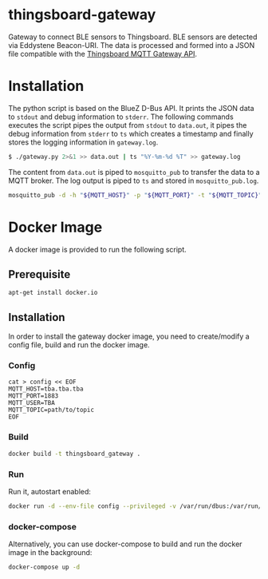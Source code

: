 # thingsboard-gateway
Gateway to connect BLE sensors to Thingsboard.
BLE sensors are detected via Eddystene Beacon-URI.
The data is processed and formed into a JSON file compatible with the [Thingsboard MQTT Gateway API](https://thingsboard.io/docs/reference/gateway-mqtt-api/).

# Installation
The python script is based on the BlueZ D-Bus API. It prints the JSON data to `stdout` and debug information to `stderr`. The following commands executes the script pipes the output from `stdout` to `data.out`, it pipes the debug information from `stderr` to `ts` which creates a timestamp and finally stores the logging information in `gateway.log`. 
```bash
$ ./gateway.py 2>&1 >> data.out | ts "%Y-%m-%d %T" >> gateway.log
```
The content from `data.out` is piped to `mosquitto_pub` to transfer the data to a MQTT broker. The log output is piped to `ts` and stored in `mosquitto_pub.log`.
```bash
mosquitto_pub -d -h "${MQTT_HOST}" -p "${MQTT_PORT}" -t "${MQTT_TOPIC}" -u "${MQTT_USER}" -l < data.out 2>&1 | ts "%Y-%m-%d %T" >> mosquitto_pub.log
```

# Docker Image
A docker image is provided to run the following script.

## Prerequisite
```
apt-get install docker.io
```

## Installation
In order to install the gateway docker image, you need to create/modify a config file, build and run the docker image.

### Config
```
cat > config << EOF
MQTT_HOST=tba.tba.tba
MQTT_PORT=1883
MQTT_USER=TBA
MQTT_TOPIC=path/to/topic
EOF
```

### Build
```bash
docker build -t thingsboard_gateway .
```

### Run
Run it, autostart enabled:
```bash
docker run -d --env-file config --privileged -v /var/run/dbus:/var/run/dbus thingsboard_gateway:latest
```

### docker-compose
Alternatively, you can use docker-compose to build and run the docker image in the background:
```bash
docker-compose up -d
```
